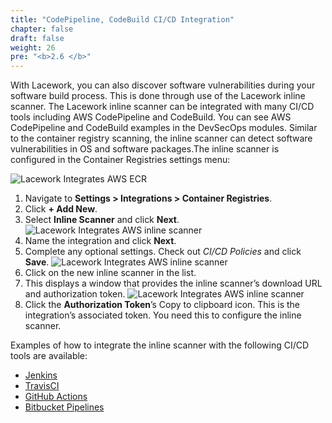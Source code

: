 ```yaml
---
title: "CodePipeline, CodeBuild CI/CD Integration"
chapter: false
draft: false
weight: 26
pre: "<b>2.6 </b>"
---
```


With Lacework, you can also discover software vulnerabilities during your software build process. This is done through use 
of the Lacework inline scanner. The Lacework inline scanner can be integrated with many CI/CD tools including AWS CodePipeline and CodeBuild.
You can see AWS CodePipeline and CodeBuild examples in the DevSecOps modules. Similar to the container registry scanning, the inline scanner
can detect software vulnerabilities in OS and software packages.The inline scanner is configured in the Container Registries settings menu:

![Lacework Integrates AWS ECR](/images/lacework-integrates-aws-codebuild.png)

1. Navigate to **Settings > Integrations > Container Registries**.
2. Click **+ Add New**.
3. Select **Inline Scanner** and click **Next**.
   ![Lacework Integrates AWS inline scanner](/images/lacework-integrates-aws-inline-scanner.png)
4. Name the integration and click **Next**.
5. Complete any optional settings. Check out _CI/CD Policies_ and click **Save**.
   ![Lacework Integrates AWS inline scanner](/images/lacework-inline-scanner-cicd-policies.png)
6. Click on the new inline scanner in the list.
7. This displays a window that provides the inline scanner’s download URL and authorization token.
   ![Lacework Integrates AWS inline scanner](/images/lacework-inline-scanner-token.png)
8. Click the **Authorization Token**’s Copy to clipboard icon. This is the integration’s associated token. You need this to configure the inline scanner.

Examples of how to integrate the inline scanner with the following CI/CD tools are available:

* [Jenkins](https://docs.lacework.com/integrate-the-lacework-inline-scanner-with-ci-pipelines#integrate-with-jenkins)
* [TravisCI](https://docs.lacework.com/integrate-the-lacework-inline-scanner-with-ci-pipelines#integrate-with-travisci)
* [GitHub Actions](https://docs.lacework.com/integrate-the-lacework-inline-scanner-with-ci-pipelines#integrate-with-github-actions)
* [Bitbucket Pipelines](https://docs.lacework.com/integrate-the-lacework-inline-scanner-with-ci-pipelines#integrate-with-bitbucket-pipelines)